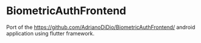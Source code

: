 # BiometricAuthFrontend
Port of the https://github.com/AdrianoDiDio/BiometricAuthFrontend/ android application using flutter framework.
